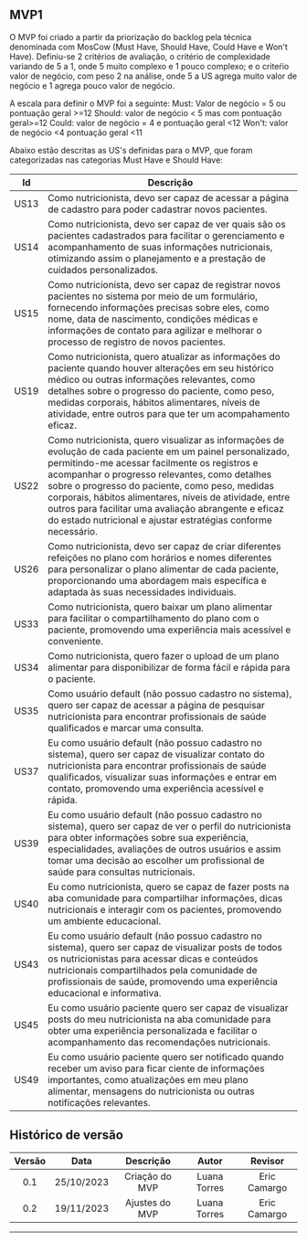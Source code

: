 ## MVP1

O MVP foi criado a partir da priorização do backlog pela técnica denominada com MosCow (Must Have, Should Have, Could Have e Won't Have). Definiu-se 2 critérios de avaliação, o critério de complexidade variando de 5 a 1, onde 5 muito complexo e 1 pouco complexo; e o criteŕio valor de negócio, com peso 2 na análise, onde 5 a US agrega muito valor de negócio e 1 agrega pouco valor de negócio.

A escala para definir o MVP foi a seguinte:
Must: Valor de negócio = 5 ou pontuação geral >=12
Should: valor de negócio < 5 mas com pontuação geral>=12
Could: valor de negócio = 4 e pontuação geral <12
Won't: valor de negócio <4 pontuação geral <11


Abaixo estão descritas as US's definidas para o MVP, que foram categorizadas nas categorias Must Have e Should Have: 

| Id | Descrição |
| --- | --- |
| US13 | Como nutricionista, devo ser capaz de acessar a página de cadastro para poder cadastrar novos pacientes. |
| US14 | Como nutricionista, devo ser capaz de ver quais são os pacientes cadastrados para facilitar o gerenciamento e acompanhamento de suas informações nutricionais, otimizando assim o planejamento e a prestação de cuidados personalizados. |
| US15 | Como nutricionista, devo ser capaz de registrar novos pacientes no sistema por meio de um formulário, fornecendo informações precisas sobre eles, como nome, data de nascimento, condições médicas e informações de contato para agilizar e melhorar o processo de registro de novos pacientes. |
| US19 | Como nutricionista, quero atualizar as informações do paciente quando houver alterações em seu histórico médico ou outras informações relevantes, como detalhes sobre o progresso do paciente, como peso, medidas corporais, hábitos alimentares, níveis de atividade, entre outros para que ter um acompahamento eficaz. |
| US22 | Como nutricionista, quero visualizar as informações de evolução de cada paciente em um painel personalizado, permitindo-me acessar facilmente os registros e acompanhar o progresso relevantes, como detalhes sobre o progresso do paciente, como peso, medidas corporais, hábitos alimentares, níveis de atividade, entre outros para facilitar uma avaliação abrangente e eficaz do estado nutricional e ajustar estratégias conforme necessário. |
| US26 | Como nutricionista, devo ser capaz de criar diferentes refeições no plano com horários e nomes diferentes para personalizar o plano alimentar de cada paciente, proporcionando uma abordagem mais específica e adaptada às suas necessidades individuais. |
| US33 | Como nutricionista, quero baixar um plano alimentar para facilitar o compartilhamento do plano com o paciente, promovendo uma experiência mais acessível e conveniente. |
| US34 | Como nutricionista, quero fazer o upload de um plano alimentar para disponibilizar de forma fácil e rápida para o paciente. |
| US35 | Como usuário default (não possuo cadastro no sistema), quero ser capaz de acessar a página de pesquisar nutricionista para encontrar profissionais de saúde qualificados e marcar uma consulta. |
| US37 | Eu como usuário default (não possuo cadastro no sistema), quero ser capaz de visualizar contato do nutricionista para encontrar profissionais de saúde qualificados, visualizar suas informações e entrar em contato, promovendo uma experiência acessível e rápida. | 
| US39 |  Eu como usuário default (não possuo cadastro no sistema), quero ser capaz de ver o perfil do nutricionista para obter informações sobre sua experiência, especialidades, avaliações de outros usuários e assim tomar uma decisão ao  escolher um profissional de saúde para consultas nutricionais. |
| US40 | Eu como nutricionista, quero se capaz de fazer posts na aba comunidade para compartilhar informações, dicas nutricionais e interagir com os pacientes, promovendo um ambiente educacional. |
| US43 | Eu como usuário default (não possuo cadastro no sistema), quero ser capaz de visualizar posts de todos os nutricionistas para acessar dicas e conteúdos nutricionais compartilhados pela comunidade de profissionais de saúde, promovendo uma experiência educacional e informativa. |
| US45 | Eu como usuário paciente quero ser capaz de visualizar posts do meu nutricionista na aba comunidade para obter uma experiência personalizada e facilitar o acompanhamento das recomendações nutricionais. |
| US49 | Eu como usuário paciente quero ser notificado quando receber um aviso para ficar ciente de informações importantes, como atualizações em meu plano alimentar, mensagens do nutricionista ou outras notificações relevantes. |


## Histórico de versão

| Versão |    Data    |      Descrição       |  Autor  | Revisor |
| :----: | :--------: | :------------------: | :-----: | :-----: |
|  0.1   | 25/10/2023 | Criação do MVP | Luana Torres |  Eric Camargo |
|  0.2   | 19/11/2023 | Ajustes do MVP | Luana Torres |  Eric Camargo |

---

